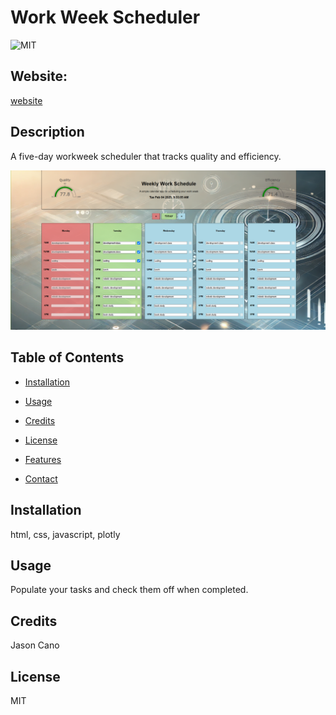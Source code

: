 # Work Week Scheduler
![MIT](https://img.shields.io/badge/License-MIT-blue)

## Website: 
[website](https://workweekscheduler-f0d43aaa27a0.herokuapp.com/)

## Description
A five-day workweek scheduler that tracks quality and efficiency. 

![app_image](assets/images/mockup.png)

## Table of Contents
- [Installation](#installation)
- [Usage](#usage)
- [Credits](#credits)
- [License](#license)
- [Features](#features)

- [Contact](#contact)

## Installation
html, css, javascript, plotly

## Usage
Populate your tasks and check them off when completed.

## Credits
Jason Cano

## License
MIT

